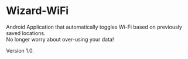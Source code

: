Wizard-WiFi
===========

Android Application that automatically toggles Wi-Fi based on previously saved locations. <br>
No longer worry about over-using your data!

Version 1.0.
